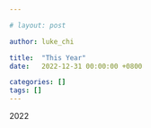 ```yaml
---

# layout: post

author: luke_chi

title:  "This Year"
date:   2022-12-31 00:00:00 +0800

categories: []
tags: []
---
```


2022

